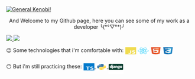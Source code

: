 <div>
  <a href="https://github.com/Starchaser7">
  <img height="160em" align="center" title="General Kenobi!" src="https://media2.giphy.com/media/Nx0rz3jtxtEre/giphy.gif?cid=ecf05e47scdtru4ljbbkh1f2zzylw8tar4mqsb6h5xhezgp0&rid=giphy.gif&ct=g">
  </a>
  <p style="text-align: center;">And Welcome to my Github page, here you can see some of my work as a developer ╰(*°▽°*)╯</p>
  <a href="https://github.com/Starchaser7">
  <img height="160em" widght="auto" src="https://github-readme-stats.vercel.app/api?username=Starchaser7&show_icons=true&theme=merko">
  <img height="160em" widght="auto" src="https://github-readme-stats.vercel.app/api/top-langs/?username=Starchaser7&theme=merko&layout=compact">
  </a>
</div>
<div style="display: inline_block">
  <p>😉 Some technologies that i'm comfortable with:
    <a href="https://github.com/Starchaser7" style="text-decoration:none;">
      <img align="center" alt="Js" title="JavaScript" height="20" width="30" src="https://raw.githubusercontent.com/devicons/devicon/master/icons/javascript/javascript-plain.svg">
      <img align="center" alt="React" title="React" height="20" width="30" src="https://raw.githubusercontent.com/devicons/devicon/master/icons/react/react-original.svg">
      <img align="center" alt="HTML5" title="HTML5" height="20" width="30" src="https://raw.githubusercontent.com/devicons/devicon/master/icons/html5/html5-original.svg">
      <img align="center" alt="CSS3" title="CSS3" height="20" width="30" src="https://raw.githubusercontent.com/devicons/devicon/master/icons/css3/css3-original.svg">
    </a>
  <p>😶 But i'm still practicing these: 
    <a href="https://github.com/Starchaser7">
      <img align="center" alt="Ts" title="TypeScript" height="20" width="30" src="https://raw.githubusercontent.com/devicons/devicon/master/icons/typescript/typescript-plain.svg">
      <img align="center" alt="Python" title="Python" height="20" width="30" src="https://raw.githubusercontent.com/devicons/devicon/master/icons/python/python-original.svg">
      <img align="center" alt="Django" title="Django" height="40" width="40" src="https://raw.githubusercontent.com/devicons/devicon/master/icons/django/django-original.svg"> 
    </a>
</div>
